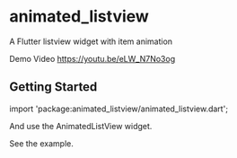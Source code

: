 # animated_listview

A Flutter listview widget with item animation

Demo Video https://youtu.be/eLW_N7No3og

## Getting Started

import 'package:animated_listview/animated_listview.dart';

And use the AnimatedListView widget.

See the example.
